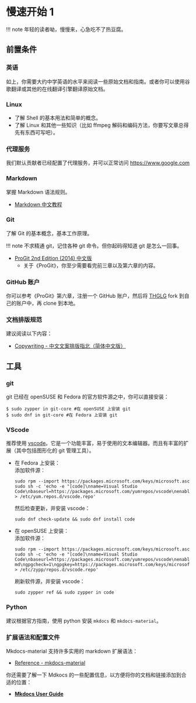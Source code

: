 # 慢速开始 1

!!! note
    年轻的读者呦，慢慢来，心急吃不了热豆腐。

## 前置条件

### 英语

如上，你需要大约中学英语的水平来阅读一些原始文档和指南。或者你可以使用谷歌翻译或其他的在线翻译引擎翻译原始文档。

### Linux

- 了解 Shell 的基本用法和简单的概念。
- 了解 Linux 和其他一些知识（比如 ffmpeg 解码和编码方法，你要写文章总得先有东西可写吧）。

### 代理服务

我们默认贡献者已经配置了代理服务，并可以正常访问 https://www.google.com

### Markdown

掌握 Markdown 语法规则。

- [Markdown 中文教程](https://markdown.com.cn/)

### Git

了解 Git 的基本概念，基本工作原理。

!!! note
    不求精通 git，记住各种 git 命令。但你起码得知道 git 是怎么一回事。

- [ProGit 2nd Edition (2014) 中文版](http://git-scm.com/book/zh/v2)  
    * 关于《ProGit》，你至少需要看完前三章以及第六章的内容。

### GitHub 账户

你可以参考《ProGit》第六章，注册一个 GitHub 账户，然后将 [THGLG](https://github.com/linuxhitchhiker/THGLG/) fork 到自己的账户中，再 clone 到本地。

### 文档排版规范

建议阅读以下内容：

- [Copywriting - 中文文案排版指北（简体中文版）](https://mazhuang.org/wiki/chinese-copywriting-guidelines/)

## 工具

### git

git 已经在 openSUSE 和 Fedora 的官方软件源之中，你可以直接安装：

```
$ sudo zypper in git-core #在 openSUSE 上安装 git
$ sudo dnf in git-core #在 Fedora 上安装 git
```

### VScode

推荐使用 [vscode](https://code.visualstudio.com/)。它是一个功能丰富，易于使用的文本编辑器。而且有丰富的扩展（其中包括图形化的 git 管理工具）。

- 在 Fedora 上安装：  
    添加软件源：
    ```
    sudo rpm --import https://packages.microsoft.com/keys/microsoft.asc
    sudo sh -c 'echo -e "[code]\nname=Visual Studio Code\nbaseurl=https://packages.microsoft.com/yumrepos/vscode\nenabled=1\ngpgcheck=1\ngpgkey=https://packages.microsoft.com/keys/microsoft.asc" > /etc/yum.repos.d/vscode.repo'
    ```
    然后检查更新，并安装 vscode：
    ```
    sudo dnf check-update && sudo dnf install code
    ```
- 在 openSUSE 上安装：  
    添加软件源：
    ```
    sudo rpm --import https://packages.microsoft.com/keys/microsoft.asc
    sudo sh -c 'echo -e "[code]\nname=Visual Studio Code\nbaseurl=https://packages.microsoft.com/yumrepos/vscode\nenabled=1\ntype=rpm-md\ngpgcheck=1\ngpgkey=https://packages.microsoft.com/keys/microsoft.asc" > /etc/zypp/repos.d/vscode.repo'
    ```
    刷新软件源，并安装 vscode：  
    ```
    sudo zypper ref && sudo zypper in code
    ```

### Python

建议根据官方指南，使用 python 安装 `mkdocs` 和 `mkdocs-material`。

### 扩展语法和配置文件

Mkdocs-material 支持许多实用的 markdown 扩展语法：

- [Reference - mkdocs-material](https://squidfunk.github.io/mkdocs-material/reference/)

你还需要了解一下 Mdkocs 的一些配置信息，以方便将你的文档和链接添加到合适的位置：

- **[Mkdocs User Guide](https://www.mkdocs.org/user-guide/)**